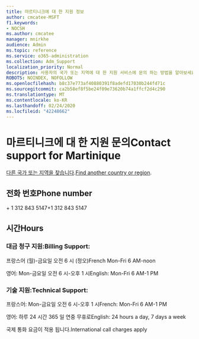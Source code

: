 ```yaml
---
title: 마르티니크에 대 한 지원 정보
author: cmcatee-MSFT
f1.keywords:
- NOCSH
ms.author: cmcatee
manager: mnirkhe
audience: Admin
ms.topic: reference
ms.service: o365-administration
ms.collection: Adm_Support
localization_priority: Normal
description: 사용자의 국가 또는 지역에 대 한 지원 서비스에 문의 하는 방법을 알아보세요.
ROBOTS: NOINDEX, NOFOLLOW
ms.openlocfilehash: b8c37e773af40880391f8adefd17030b244fd71c
ms.sourcegitcommit: ca2b58ef8f5be24f09e73620b74a1ffcf2d4c290
ms.translationtype: MT
ms.contentlocale: ko-KR
ms.lasthandoff: 02/24/2020
ms.locfileid: "42248662"
---
```

# <a name="contact-support-for-martinique"></a><span data-ttu-id="cb6a5-103">마르티니크에 대 한 지원 문의</span><span class="sxs-lookup"><span data-stu-id="cb6a5-103">Contact support for Martinique</span></span>

<span data-ttu-id="cb6a5-104">[다른 국가 또는 지역을 찾습니다](../contact-support-for-business-products.md).</span><span class="sxs-lookup"><span data-stu-id="cb6a5-104">[Find another country or region](../contact-support-for-business-products.md).</span></span>

## <a name="phone-number"></a><span data-ttu-id="cb6a5-105">전화 번호</span><span class="sxs-lookup"><span data-stu-id="cb6a5-105">Phone number</span></span>
<span data-ttu-id="cb6a5-106">+ 1 312 843 5147</span><span class="sxs-lookup"><span data-stu-id="cb6a5-106">+1 312 843 5147</span></span>

## <a name="hours"></a><span data-ttu-id="cb6a5-107">시간</span><span class="sxs-lookup"><span data-stu-id="cb6a5-107">Hours</span></span>
### <a name="billing-support"></a><span data-ttu-id="cb6a5-108">대금 청구 지원:</span><span class="sxs-lookup"><span data-stu-id="cb6a5-108">Billing Support:</span></span>

<span data-ttu-id="cb6a5-109">프랑스어 (월)-금요일 오전 6 시 (정오)</span><span class="sxs-lookup"><span data-stu-id="cb6a5-109">French Mon-Fri 6 AM-noon</span></span>

<span data-ttu-id="cb6a5-110">영어: Mon-금요일 오전 6 시-오후 1 시</span><span class="sxs-lookup"><span data-stu-id="cb6a5-110">English: Mon-Fri 6 AM-1 PM</span></span>

### <a name="technical-support"></a><span data-ttu-id="cb6a5-111">기술 지원:</span><span class="sxs-lookup"><span data-stu-id="cb6a5-111">Technical Support:</span></span>

<span data-ttu-id="cb6a5-112">프랑스어: Mon-금요일 오전 6 시-오후 1 시</span><span class="sxs-lookup"><span data-stu-id="cb6a5-112">French: Mon-Fri 6 AM-1 PM</span></span>

<span data-ttu-id="cb6a5-113">영어: 하루 24 시간 365 일 연중 무휴로</span><span class="sxs-lookup"><span data-stu-id="cb6a5-113">English: 24 hours a day, 7 days a week</span></span>

<span data-ttu-id="cb6a5-114">국제 통화 요금이 적용 됩니다.</span><span class="sxs-lookup"><span data-stu-id="cb6a5-114">International call charges apply</span></span>